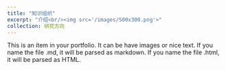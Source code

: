 ```yaml
---
title: "知识组织"
excerpt: "介绍<br/><img src='/images/500x300.png'>"
collection: 研究方向
---
```


This is an item in your portfolio. It can be have images or nice text. If you name the file .md, it will be parsed as markdown. If you name the file .html, it will be parsed as HTML. 
